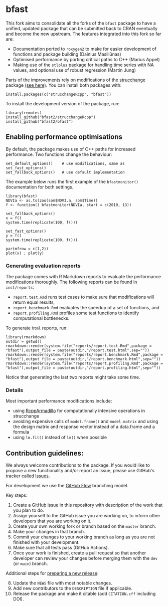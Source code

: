 # bfast

This fork aims to consolidate all the forks of the `bfast` package to have a unified, updated package that can be submitted back to CRAN eventually and become the new upstream. The features integrated into this fork so far are:

* Documentation ported to `roxygen2` to make for easier development of functions and package building (Dainius Masiliūnas)
* Optimised performance by porting critical paths to C++ (Marius Appel)
* Making use of the `stlplus` package for handling time series with NA values, and optional use of robust regression (Martin Jung)

Parts of the improvements rely on modifications of the [strucchange](https://cran.r-project.org/web/packages/strucchange/index.html) package [(see here)](https://github.com/bfast2/strucchangeRcpp). You can install both packages with:

```
install.packages(c("strucchangeRcpp", "bfast"))
```

To install the development version of the package, run:

```
library(remotes)
install_github("bfast2/strucchangeRcpp")
install_github("bfast2/bfast")
```


## Enabling performance optimisations

By default, the package makes use of C++ paths for increased performance. Two functions change the behaviour:

```
set_default_options()    # use modifications, same as set_fast_options()
set_fallback_options()   # use default implementation
```

The example below runs the first example of the `bfastmonitor()` documentation for both settings.


```
library(bfast)
NDVIa <- as.ts(zoo(som$NDVI.a, som$Time))
f <- function() bfastmonitor(NDVIa, start = c(2010, 13)) 

set_fallback_options()
x = f() 
system.time(replicate(100, f()))

set_fast_options()
y = f()
system.time(replicate(100, f()))

par(mfrow = c(1,2))
plot(x) ; plot(y)
```



### Generating evaluation reports

The package comes with R Markdown reports to evaluate the performance modifications thoroughly. The following reports can be found in `inst/reports`:

* `report.test.Rmd` runs test cases to make sure that modifications will return equal results,
* `report.benchmark.Rmd` evaluates the speedup of a set of functions, and
* `report.profiling.Rmd` profiles some test functions to identify computational bottlenecks.

To generate `html` reports, run:

```
library(rmarkdown)
outdir = getwd()
rmarkdown::render(system.file("reports/report.test.Rmd",package = "bfast"),output_file = paste(outdir,"/report.test.html",sep=""))
rmarkdown::render(system.file("reports/report.benchmark.Rmd",package = "bfast"),output_file = paste(outdir,"/report.benchmark.html",sep=""))
rmarkdown::render(system.file("reports/report.profiling.Rmd",package = "bfast"),output_file = paste(outdir,"/report.profiling.html",sep=""))
```

Notice that generating the last two reports might take some time.


### Details

Most important performance modifications include:

* using [RcppArmadillo](https://cran.r-project.org/web/packages/RcppArmadillo/index.html) for computationally intensive operations in strucchange
* avoiding expensive calls of `model.frame()` and `model.matrix` and using the design matrix and response vector instead of a data.frame and a formula
* using `lm.fit()` instead of `lm()` when possible

## Contribution guidelines:
We always welcome contributions to the package. If you would like to propose a new functionality and/or report an issue, please use GitHub's tracker called [Issues](https://github.com/bfast2/bfast/issues).

For development we use the [GitHub Flow](https://guides.github.com/introduction/flow/) branching model.

Key steps:

1. Create a GitHub issue in this repository with description of the work that you plan to do.
2. Assign yourself to the GitHub issue you are working on, to inform other developers that you are working on it.
3. Create your own working fork or branch based on the `master` branch.
4. Make your changes in that branch.
5. Commit your changes to your working branch as long as you are not finished with your development.
6. Make sure that all tests pass (GitHub Actions).
7. Once your work is finished, create a pull request so that another developer can review your changes before merging them with the `dev` (or `main`) branch.

Additional steps for [preparing a new release](https://guide.esciencecenter.nl/best_practices/releases.html):

8. Update the `NEWS` file with most notable changes.
9. Add new contributors to the `DESCRIPTION` file if applicable.
10. Release the package and make it citable (add `CITATION.cff` including DOI).
